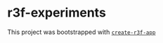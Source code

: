 # r3f-experiments

This project was bootstrapped with [`create-r3f-app`](https://github.com/utsuboco/create-r3f-app)